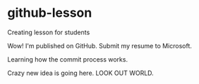# github-lesson
Creating lesson for students

Wow!  I'm published on GitHub. Submit my resume to Microsoft.

Learning how the commit process works.

Crazy new idea is going here.
LOOK OUT WORLD.


